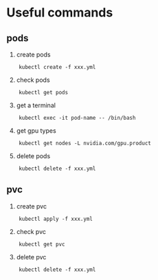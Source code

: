 # Useful commands
## pods
1. create pods  
```
    kubectl create -f xxx.yml
```
2. check pods  
```
    kubectl get pods
```
3. get a terminal
```
    kubectl exec -it pod-name -- /bin/bash
```
4. get gpu types
```
    kubectl get nodes -L nvidia.com/gpu.product
```
5. delete pods
```
    kubectl delete -f xxx.yml
```
## pvc  
1. create pvc  
```
    kubectl apply -f xxx.yml
```
2. check pvc
```
    kubectl get pvc
```
3. delete pvc  
```
    kubectl delete -f xxx.yml
```
